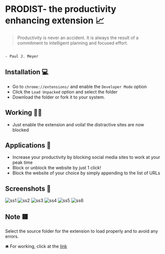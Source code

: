 # PRODIST- the productivity enhancing extension  📈


>Productivity is never an accident. It is always the result of a commitment to intelligent planning and focused effort.
                                                                                                                            
                                                                                          - Paul J. Meyer                    
                                               

## Installation 💻
- Go to  `chrome://extensions/` and enable the `Developer Mode` option
-  Click the `Load Unpacked` option and select the folder
-  Download the folder or fork it to your system.


## Working 👨‍💻 
- Just enable the extension and voila! the distractive sites are now blocked

## Applications 🔑 
- Increase your productivity by blocking social media sites to work at your peak time
- Block or unblock the website by just 1 click!
- Block the website of your choice by simply appending to the list of URLs

## Screenshots 👀
![ss1](https://user-images.githubusercontent.com/31816531/125030233-6fd09400-e0a8-11eb-9703-2d0ef9855d7f.png)
![ss2](https://user-images.githubusercontent.com/31816531/125030716-2cc2f080-e0a9-11eb-88bd-095dddab7090.png)
![ss3](https://user-images.githubusercontent.com/31816531/125030930-81ff0200-e0a9-11eb-985b-6572fb77a9ea.png)
![ss4](https://user-images.githubusercontent.com/31816531/125030956-8deac400-e0a9-11eb-8525-a038b69fa021.png)
![ss5](https://user-images.githubusercontent.com/31816531/125031000-9cd17680-e0a9-11eb-80cb-af54bbea653a.png)
![ss6](https://user-images.githubusercontent.com/31816531/125031025-a4911b00-e0a9-11eb-8e74-5fe2cad89b30.png)

## Note 🟥
Select the source folder for the extension to load properly and to avoid any errors.

🛎️ For working, click at the [link](https://www.youtube.com/watch?v=QQ0uwY55EPY)
